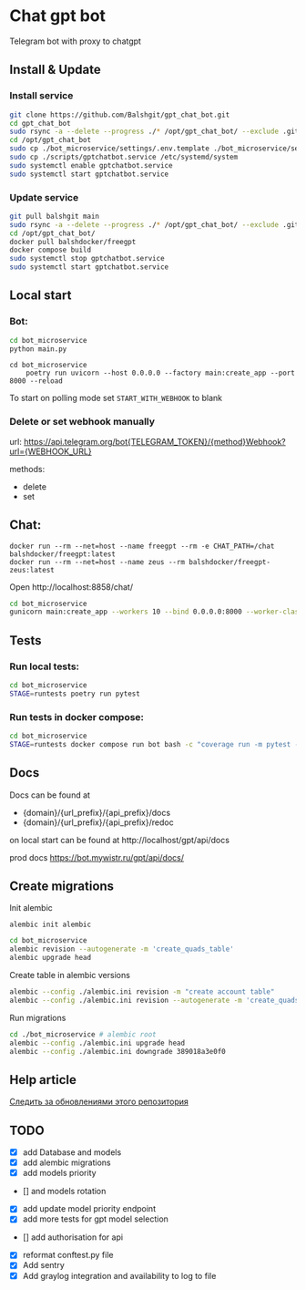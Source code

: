 # Chat gpt bot
Telegram bot with proxy to chatgpt

## Install & Update

### Install service

```bash
git clone https://github.com/Balshgit/gpt_chat_bot.git
cd gpt_chat_bot
sudo rsync -a --delete --progress ./* /opt/gpt_chat_bot/ --exclude .git
cd /opt/gpt_chat_bot
sudo cp ./bot_microservice/settings/.env.template ./bot_microservice/settings/.env
sudo cp ./scripts/gptchatbot.service /etc/systemd/system
sudo systemctl enable gptchatbot.service
sudo systemctl start gptchatbot.service
```

### Update service

```bash
git pull balshgit main
sudo rsync -a --delete --progress ./* /opt/gpt_chat_bot/ --exclude .git
cd /opt/gpt_chat_bot/
docker pull balshdocker/freegpt
docker compose build
sudo systemctl stop gptchatbot.service
sudo systemctl start gptchatbot.service
```

## Local start

### Bot:

```bash
cd bot_microservice
python main.py
```

```shell
cd bot_microservice
	poetry run uvicorn --host 0.0.0.0 --factory main:create_app --port 8000 --reload
```

To start on polling mode set `START_WITH_WEBHOOK` to blank


### Delete or set webhook manually

url: https://api.telegram.org/bot{TELEGRAM_TOKEN}/{method}Webhook?url={WEBHOOK_URL}

methods:
- delete
- set


## Chat:

```shell
docker run --rm --net=host --name freegpt --rm -e CHAT_PATH=/chat balshdocker/freegpt:latest
docker run --rm --net=host --name zeus --rm balshdocker/freegpt-zeus:latest
```
Open http://localhost:8858/chat/


```bash
cd bot_microservice
gunicorn main:create_app --workers 10 --bind 0.0.0.0:8000 --worker-class uvicorn.workers.UvicornWorker --timeout 150 --max-requests 2000 --max-requests-jitter 400
```


## Tests

### Run local tests:
```bash
cd bot_microservice
STAGE=runtests poetry run pytest
```

### Run tests in docker compose:
```bash
cd bot_microservice
STAGE=runtests docker compose run bot bash -c "coverage run -m pytest -vv --exitfirst && poetry run coverage report"
```

## Docs
Docs can be found at

- {domain}/{url_prefix}/{api_prefix}/docs
- {domain}/{url_prefix}/{api_prefix}/redoc

on local start can be found at http://localhost/gpt/api/docs

prod docs https://bot.mywistr.ru/gpt/api/docs/


## Create migrations

Init alembic

    alembic init alembic


```bash
cd bot_microservice
alembic revision --autogenerate -m 'create_quads_table'
alembic upgrade head
```


Create table in alembic versions

```bash
alembic --config ./alembic.ini revision -m "create account table"
alembic --config ./alembic.ini revision --autogenerate -m 'create_quads_table'
```



Run migrations

```bash
cd ./bot_microservice # alembic root
alembic --config ./alembic.ini upgrade head
alembic --config ./alembic.ini downgrade 389018a3e0f0
```


## Help article

[Следить за обновлениями этого репозитория](https://github.com/fantasy-peak/cpp-freegpt-webui)


## TODO

- [x] add Database and models
- [x] add alembic migrations
- [x] add models priority 
- [] and models rotation
- [x] add update model priority endpoint
- [x] add more tests for gpt model selection
- [] add authorisation for api
- [x] reformat conftest.py file
- [x] Add sentry
- [x] Add graylog integration and availability to log to file
